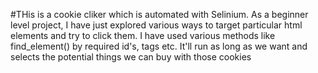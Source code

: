 ﻿#THis is  a cookie cliker which is automated with Selinium. 
As a beginner level project, I have just explored various ways to target particular html elements and try to click them. 
I have used various methods like find_element() by required id's, tags etc. 
It'll run as long as we want and selects the potential things we can buy with those cookies
